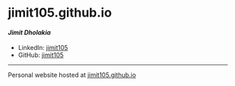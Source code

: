 # jimit105.github.io

#### *Jimit Dholakia*

* LinkedIn: [jimit105](https://in.linkedin.com/in/jimit105 "LinkedIn Profile")
* GitHub: [jimit105](https://github.com/jimit105 "GitHub Profile")
---
Personal website hosted at [jimit105.github.io](https://jimit105.github.io/?utm_source=github&utm_medium=readme)
